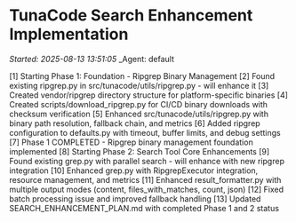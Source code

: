 # TunaCode Search Enhancement Implementation
_Started: 2025-08-13 13:51:05_
_Agent: default

[1] Starting Phase 1: Foundation - Ripgrep Binary Management
[2] Found existing ripgrep.py in src/tunacode/utils/ripgrep.py - will enhance it
[3] Created vendor/ripgrep directory structure for platform-specific binaries
[4] Created scripts/download_ripgrep.py for CI/CD binary downloads with checksum verification
[5] Enhanced src/tunacode/utils/ripgrep.py with binary path resolution, fallback chain, and metrics
[6] Added ripgrep configuration to defaults.py with timeout, buffer limits, and debug settings
[7] Phase 1 COMPLETED - Ripgrep binary management foundation implemented
[8] Starting Phase 2: Search Tool Core Enhancements
[9] Found existing grep.py with parallel search - will enhance with new ripgrep integration
[10] Enhanced grep.py with RipgrepExecutor integration, resource management, and metrics
[11] Enhanced result_formatter.py with multiple output modes (content, files_with_matches, count, json)
[12] Fixed batch processing issue and improved fallback handling
[13] Updated SEARCH_ENHANCEMENT_PLAN.md with completed Phase 1 and 2 status
